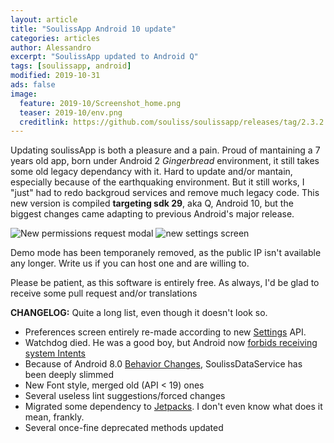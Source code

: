 ```yaml
---
layout: article
title: "SoulissApp Android 10 update"
categories: articles
author: Alessandro
excerpt: "SoulissApp updated to Android Q"
tags: [soulissapp, android]
modified: 2019-10-31
ads: false  
image:
  feature: 2019-10/Screenshot_home.png
  teaser: 2019-10/env.png
  creditlink: https://github.com/souliss/soulissapp/releases/tag/2.3.2
---
```


Updating soulissApp is both a pleasure and a pain. Proud of mantaining a 7 years old app, born under Android 2 _Gingerbread_ environment, it still takes some old legacy dependancy with it. Hard to update and/or mantain, especially because of the earthquaking environment. But it still works, I "just" had to redo backgroud services and remove much legacy code. This new version is compiled **targeting sdk 29**, aka Q, Android 10, but the biggest changes came adapting to previous Android's major release.

![New permissions request modal](http://souliss.net/images/2019-10/Screenshot_permission.png)
![new settings screen](http://souliss.net/images/2019-10/Screenshot_settings.png)

Demo mode has been temporanely removed, as the public IP isn't available any longer. Write us if you can host one and are willing to.

Please be patient, as this software is entirely free. As always, I'd be glad to receive some pull request and/or translations

**CHANGELOG:**
Quite a long list, even though it doesn't look so. 

 * Preferences screen entirely re-made according to new [Settings](https://developer.android.com/guide/topics/ui/settings/) API.
 * Watchdog died. He was a good boy, but Android now [forbids receiving system Intents](https://developer.android.com/about/versions/pie/android-9.0-migration)
 * Because of Android 8.0 [Behavior Changes](https://developer.android.com/about/versions/oreo/android-8.0-changes), SoulissDataService has been deeply slimmed
 * New Font style, merged old (API < 19) ones
 * Several useless lint suggestions/forced changes
 * Migrated some dependency to [Jetpacks](https://developer.android.com/jetpack/). I don't even know what does it mean, frankly.
 * Several once-fine deprecated methods updated

